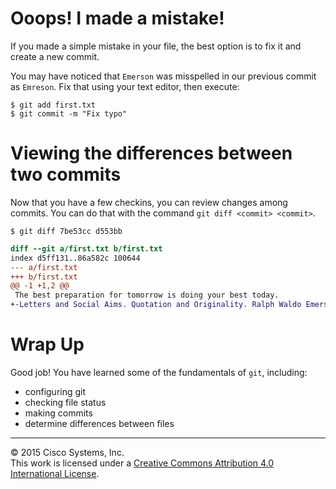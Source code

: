 # Ooops!  I made a mistake!

If you made a simple mistake in your file, the best option is to fix it and create a new commit.

You may have noticed that `Emerson` was misspelled in our previous commit as `Emreson`.  Fix that using your text editor, then execute:

```
$ git add first.txt
$ git commit -m "Fix typo"
```

# Viewing the differences between two commits

Now that you have a few checkins, you can review changes among commits.  You can do that with the command `git diff <commit> <commit>`.

```
$ git diff 7be53cc d553bb
```

```diff
diff --git a/first.txt b/first.txt
index d5ff131..86a582c 100644
--- a/first.txt
+++ b/first.txt
@@ -1 +1,2 @@
 The best preparation for tomorrow is doing your best today.
+-Letters and Social Aims. Quotation and Originality. Ralph Waldo Emerson
```

# Wrap Up

Good job! You have learned some of the fundamentals of `git`, including:

* configuring git
* checking file status
* making commits
* determine differences between files

<hr>
&copy; 2015 Cisco Systems, Inc.<br>
This work is licensed under a <a rel="license" href="http://creativecommons.org/licenses/by/4.0/">Creative Commons Attribution 4.0 International License</a>.
